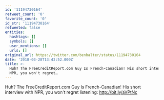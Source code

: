 ```yaml
---
id: '11194730164'
retweet_count: '0'
favorite_count: '0'
id_str: '11194730164'
retweeted: false
entities:
  hashtags: []
  symbols: []
  user_mentions: []
  urls: []
original_url: https://twitter.com/benbalter/status/11194730164
date: '2010-03-28T13:43:52.000Z'
title: >-
  Huh? The FreeCreditReport.com Guy Is French-Canadian! His short interview with
  NPR, you won't regret…
---
```


Huh? The FreeCreditReport.com Guy Is French-Canadian! His short interview with NPR, you won't regret listening: http://bit.ly/aVPtNc